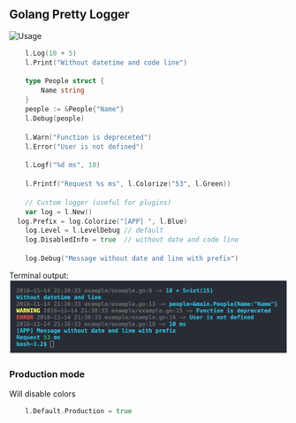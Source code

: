 ## Golang Pretty Logger

![Usage](assets/screencast.gif)

```go
 	l.Log(10 + 5)
	l.Print("Without datetime and code line")

	type People struct {
		Name string
	}
	people := &People{"Name"}
	l.Debug(people)

	l.Warn("Function is depreceted")
	l.Error("User is not defined")

	l.Logf("%d ms", 10)

	l.Printf("Request %s ms", l.Colorize("53", l.Green))

	// Custom logger (useful for plugins)
	var log = l.New()
  log.Prefix = log.Colorize("[APP] ", l.Blue)
	log.Level = l.LevelDebug // default
	log.DisabledInfo = true  // without date and code line

	log.Debug("Message without date and line with prefix")
```
Terminal output:
![Output struct and int](assets/output.png)

### Production mode
Will disable colors
```go
	l.Default.Production = true
```